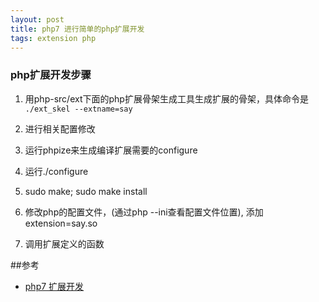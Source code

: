 ```yaml
---
layout: post
title: php7 进行简单的php扩展开发
tags: extension php
---
```



### php扩展开发步骤

1. 用php-src/ext下面的php扩展骨架生成工具生成扩展的骨架，具体命令是 `./ext_skel --extname=say`

2. 进行相关配置修改
3. 运行phpize来生成编译扩展需要的configure
4. 运行./configure
5. sudo make; sudo make install
6. 修改php的配置文件，(通过php --ini查看配置文件位置), 添加extension=say.so
7. 调用扩展定义的函数


##参考
* [php7 扩展开发](http://www.bo56.com/php7%E6%89%A9%E5%B1%95%E5%BC%80%E5%8F%91%E4%B9%8Bhello-word/)
